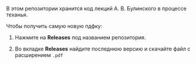 В этом репозитории хранится код лекций А. В. Булинского в процессе теханья.

Чтобы получить самую новую пдфку:

1. Нажмите на **Releases** под названием репозитория.

2. Во вкладке **Releases** найдите последнюю версию и скачайте файл с расширением `.pdf`
